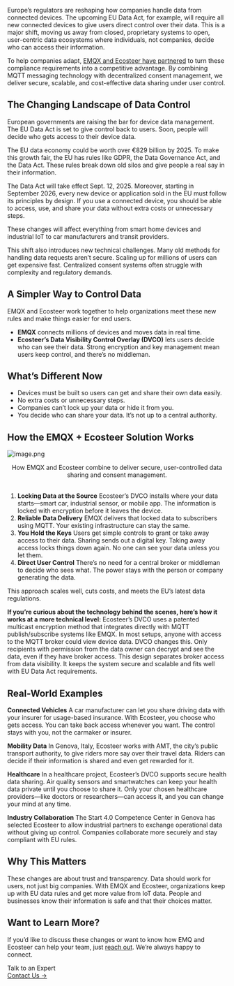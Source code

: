 Europe’s regulators are reshaping how companies handle data from connected devices. The upcoming EU Data Act, for example, will require all new connected devices to give users direct control over their data. This is a major shift, moving us away from closed, proprietary systems to open, user-centric data ecosystems where individuals, not companies, decide who can access their information.

To help companies adapt, [EMQX and Ecosteer have partnered](https://www.emqx.com/en/news/emq-partners-with-ecosteer-to-advance-iot-data-compliance-across-europe) to turn these compliance requirements into a competitive advantage. By combining MQTT messaging technology with decentralized consent management, we deliver secure, scalable, and cost-effective data sharing under user control.

## **The Changing Landscape of Data Control**

European governments are raising the bar for device data management. The EU Data Act is set to give control back to users. Soon, people will decide who gets access to their device data.

The EU data economy could be worth over €829 billion by 2025. To make this growth fair, the EU has rules like GDPR, the Data Governance Act, and the Data Act. These rules break down old silos and give people a real say in their information.

The Data Act will take effect Sept. 12, 2025. Moreover, starting in September 2026, every new device or application sold in the EU must follow its principles by design. If you use a connected device, you should be able to access, use, and share your data without extra costs or unnecessary steps.

These changes will affect everything from smart home devices and industrial IoT to car manufacturers and transit providers.

This shift also introduces new technical challenges. Many old methods for handling data requests aren’t secure. Scaling up for millions of users can get expensive fast. Centralized consent systems often struggle with complexity and regulatory demands.

## **A Simpler Way to Control Data**

EMQX and Ecosteer work together to help organizations meet these new rules and make things easier for end users.

- **EMQX** connects millions of devices and moves data in real time.
- **Ecosteer’s Data Visibility Control Overlay (DVCO)** lets users decide who can see their data. Strong encryption and key management mean users keep control, and there’s no middleman.

## **What’s Different Now**

- Devices must be built so users can get and share their own data easily.
- No extra costs or unnecessary steps.
- Companies can’t lock up your data or hide it from you.
- You decide who can share your data. It’s not up to a central authority.

## **How the EMQX + Ecosteer Solution Works**

![image.png](https://assets.emqx.com/images/b61aa74878840abdf35e2add0e905108.png)

<center>
How EMQX and Ecosteer combine to deliver secure, user-controlled data sharing and consent management.
</center>

<br>

1. **Locking Data at the Source**
   Ecosteer’s DVCO installs where your data starts—smart car, industrial sensor, or mobile app. The information is locked with encryption before it leaves the device.
2. **Reliable Data Delivery**
   EMQX delivers that locked data to subscribers using MQTT. Your existing infrastructure can stay the same.
3. **You Hold the Keys**
   Users get simple controls to grant or take away access to their data. Sharing sends out a digital key. Taking away access locks things down again. No one can see your data unless you let them.
4. **Direct User Control**
   There’s no need for a central broker or middleman to decide who sees what. The power stays with the person or company generating the data.

This approach scales well, cuts costs, and meets the EU’s latest data regulations.

**If you’re curious about the technology behind the scenes, here’s how it works at a more technical level:**
Ecosteer’s DVCO uses a patented multicast encryption method that integrates directly with MQTT publish/subscribe systems like EMQX. In most setups, anyone with access to the MQTT broker could view device data. DVCO changes this. Only recipients with permission from the data owner can decrypt and see the data, even if they have broker access. This design separates broker access from data visibility. It keeps the system secure and scalable and fits well with EU Data Act requirements.

## **Real-World Examples**

**Connected Vehicles**
A car manufacturer can let you share driving data with your insurer for usage-based insurance. With Ecosteer, you choose who gets access. You can take back access whenever you want. The control stays with you, not the carmaker or insurer.

**Mobility Data**
In Genova, Italy, Ecosteer works with AMT, the city’s public transport authority, to give riders more say over their travel data. Riders can decide if their information is shared and even get rewarded for it.

**Healthcare**
In a healthcare project, Ecosteer’s DVCO supports secure health data sharing. Air quality sensors and smartwatches can keep your health data private until you choose to share it. Only your chosen healthcare providers—like doctors or researchers—can access it, and you can change your mind at any time.

**Industry Collaboration**
The Start 4.0 Competence Center in Genova has selected Ecosteer to allow industrial partners to exchange operational data without giving up control. Companies collaborate more securely and stay compliant with EU rules.

## **Why This Matters**

These changes are about trust and transparency. Data should work for users, not just big companies. With EMQX and Ecosteer, organizations keep up with EU data rules and get more value from IoT data. People and businesses know their information is safe and that their choices matter.

## **Want to Learn More?**

If you’d like to discuss these changes or want to know how EMQ and Ecosteer can help your team, just [reach out](https://www.emqx.com/en/contact). We’re always happy to connect.



<section class="promotion">
    <div>
        Talk to an Expert
    </div>
    <a href="https://www.emqx.com/en/contact?product=solutions" class="button is-gradient">Contact Us →</a>
</section>
